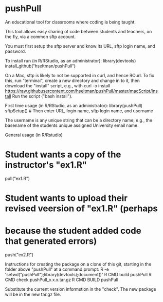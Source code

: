 # pushPull
An educational tool for classrooms where coding is being taught.

This tool allows easy sharing of code between students and teachers, on the fly, via a common sftp account.

You must first setup the sftp server and know its URL, sftp login name,
and password.

To install run (in R/RStudio, as an administrator):
  library(devtools)
  install_github("hseltman/pushPull")

On a Mac, sftp is likely to not be supported in curl, and hence RCurl.
To fix this, run "terminal", create a new directory and change in to it,
then download the "install" script, e.g., with
curl -o install https://raw.githubusercontent.com/hseltman/pushPull/master/macScript/install
Run the script ("bash install").

First time usage (in R/RStudio, as an administrator):
  library(pushPull)
  sftpSetup() # Then enter URL, login name, sftp login name, and username

The username is any unique string that can be a directory name, e.g.,
the basename of the students unique assigned University email name.

General usage (in R/Rstudio)
  # Student wants a copy of the instructor's "ex1.R"
  pull("ex1.R")
  
  # Student wants to upload their revised veersion of "ex1.R" (perhaps
  # because the student added code that generated errors)
  push("ex2.R")

Instructions for creating the package on a clone of this git, starting
in the folder above "pushPull" at a command prompt:
  R -e 'setwd("pushPull");library(devtools);document()'
  R CMD build pushPull
  R CMD check pushPull_x.x.x.tar.gz
  R CMD BUILD pushPull
  
Substitute the current version informstion in the "check".
The new package will be in the new tar.gz file.
